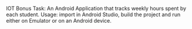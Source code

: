 IOT Bonus Task: An Android Application that tracks weekly hours spent by each student.
Usage: import in Android Studio, build the project and run either on Emulator or on an Android device.
